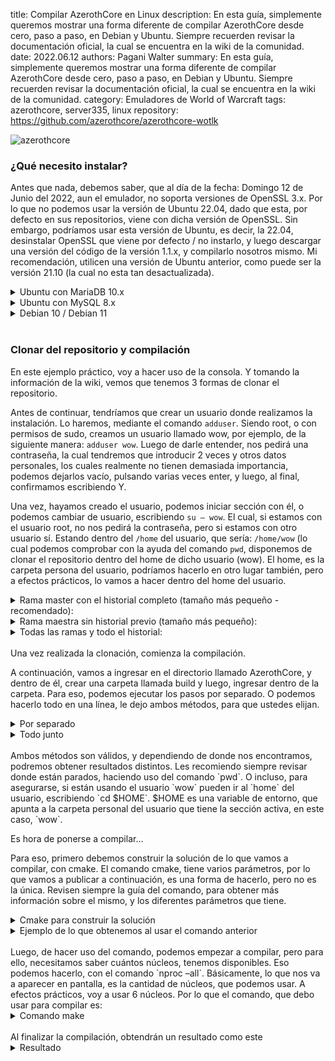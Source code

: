 title: Compilar AzerothCore en Linux
description: En esta guía, simplemente queremos mostrar una forma diferente de compilar AzerothCore desde cero, paso a paso, en Debian y Ubuntu. Siempre recuerden revisar la documentación oficial, la cual se encuentra en la wiki de la comunidad.
date: 2022.06.12
authors: Pagani Walter
summary: En esta guía, simplemente queremos mostrar una forma diferente de compilar AzerothCore desde cero, paso a paso, en Debian y Ubuntu. Siempre recuerden revisar la documentación oficial, la cual se encuentra en la wiki de la comunidad.
category: Emuladores de World of Warcraft
tags: azerothcore, server335, linux
repository: https://github.com/azerothcore/azerothcore-wotlk

![azerothcore](https://user-images.githubusercontent.com/2810187/173671588-0e5e8bce-992f-401a-97e0-96659b92bef4.png)

### ¿Qué necesito instalar?

Antes que nada, debemos saber, que al día de la fecha: Domingo 12 de Junio del 2022, aun el emulador, no soporta versiones de OpenSSL 3.x. Por lo que no podemos usar la versión de Ubuntu 22.04, dado que esta, por defecto en sus repositorios, viene con dicha versión de OpenSSL. Sin embargo, podríamos usar esta versión de Ubuntu, es decir, la 22.04, desinstalar OpenSSL que viene por defecto / no instarlo, y luego descargar una versión del código de la versión 1.1.x, y compilarlo nosotros mismo. Mi recomendación, utilicen una versión de Ubuntu anterior, como puede ser la versión 21.10 (la cual no esta tan desactualizada).

<details>
<summary>Ubuntu con MariaDB 10.x</summary>
AzerothCore sólo es compatible con las versiones 10.5 y 10.6 de MariaDB.

```sh
sudo apt update && sudo apt full-upgrade -y && sudo apt install git cmake make gcc g++ clang libssl-dev libbz2-dev libreadline-dev libncurses-dev libboost-all-dev mariadb-server mariadb-client libmariadb-dev libmariadb-dev-compat -y
```

</details>

<details>
<summary>Ubuntu con MySQL 8.x</summary>

```sh
sudo apt-get update && sudo apt-get install git cmake make gcc g++ clang libmysqlclient-dev libssl-dev libbz2-dev libreadline-dev libncurses-dev mysql-server libboost-all-dev -y
```

</details>

<details>
<summary>Debian 10 / Debian 11</summary>

```sh
sudo apt-get update && sudo apt-get install git cmake make gcc g++ clang default-libmysqlclient-dev libssl-dev libbz2-dev libreadline-dev libncurses-dev mariadb-server libboost-all-dev -y
```

</details>
<br>

### Clonar del repositorio y compilación

En este ejemplo práctico, voy a hacer uso de la consola. Y tomando la información de la wiki, vemos que tenemos 3 formas de clonar el repositorio.

Antes de continuar, tendríamos que crear un usuario donde realizamos la instalación. Lo haremos, mediante el comando `adduser`. Siendo root, o con permisos de sudo, creamos un usuario llamado wow, por ejemplo, de la siguiente manera: `adduser wow`. Luego de darle entender, nos pedirá una contraseña, la cual tendremos que introducir 2 veces y otros datos personales, los cuales realmente no tienen demasiada importancia, podemos dejarlos vacío, pulsando varias veces enter, y luego, al final, confirmamos escribiendo Y.

Una vez, hayamos creado el usuario, podemos iniciar sección con él, o podemos cambiar de usuario, escribiendo `su – wow`. El cual, si estamos con el usuario root, no nos pedirá la contraseña, pero si estamos con otro usuario sí. Estando dentro del `/home` del usuario, que sería: `/home/wow` (lo cual podemos comprobar con la ayuda del comando `pwd`, disponemos de clonar el repositorio dentro del home de dicho usuario (wow). El home, es la carpeta persona del usuario, podríamos hacerlo en otro lugar también, pero a efectos prácticos, lo vamos a hacer dentro del home del usuario.

<details>
<summary>Rama master con el historial completo (tamaño más pequeño - recomendado):</summary>

```sh
git clone https://github.com/azerothcore/azerothcore-wotlk.git --branch master --single-branch azerothcore
```

</details>

<details>
<summary>Rama maestra sin historial previo (tamaño más pequeño):</summary>

```sh
git clone https://github.com/azerothcore/azerothcore-wotlk.git --branch master --single-branch azerothcore --depth 1
```

</details>

<details>
<summary>Todas las ramas y todo el historial:</summary>

```sh
git clone https://github.com/azerothcore/azerothcore-wotlk.git azerothcore
```

</details>
<br>
Una vez realizada la clonación, comienza la compilación.

A continuación, vamos a ingresar en el directorio llamado AzerothCore, y dentro de él, crear una carpeta llamada build y luego, ingresar dentro de la carpeta. Para eso, podemos ejecutar los pasos por separado. O podemos hacerlo todo en una línea, le dejo ambos métodos, para que ustedes elijan.

<details>
<summary>Por separado</summary>

```sh
cd azerothcore
mkdir build
cd build
```

</details>

<details>
<summary>Todo junto</summary>

```sh
cd azerothcore && mkdir build && cd build
```

</details>
<br>
Ambos métodos son válidos, y dependiendo de donde nos encontramos, podremos obtener resultados distintos. Les recomiendo siempre revisar donde están parados, haciendo uso del comando `pwd`. O incluso, para asegurarse, si están usando el usuario `wow` pueden ir al `home` del usuario, escribiendo `cd $HOME`. $HOME es una variable de entorno, que apunta a la carpeta personal del usuario que tiene la sección activa, en este caso, `wow`.

Es hora de ponerse a compilar…

Para eso, primero debemos construir la solución de lo que vamos a compilar, con cmake. El comando cmake, tiene varios parámetros, por lo que vamos a publicar a continuación, es una forma de hacerlo, pero no es la única. Revisen siempre la guía del comando, para obtener más información sobre el mismo, y los diferentes parámetros que tiene.

<details>
<summary>Cmake para construir la solución</summary>

```sh
cmake ../ -DCMAKE_INSTALL_PREFIX=$HOME/azeroth-server/ -DCMAKE_C_COMPILER=/usr/bin/clang -DCMAKE_CXX_COMPILER=/usr/bin/clang++ -DWITH_WARNINGS=1 -DTOOLS=0 -DSCRIPTS=static -DMODULES=static
```

</details>

<details>
<summary>Ejemplo de lo que obtenemos al usar el comando anterior</summary>

```sh
-- CMake version: 3.18.4
-- Running cmake hook: AFTER_LOAD_CONF
-- No hooks registered for AFTER_LOAD_CONF
-- Enabled С++20 standard
-- Detected 64-bit platform
-- UNIX: Using jemalloc
-- UNIX: Using default configuration directory
-- UNIX: Using default library directory
-- UNIX: Configuring uninstall target
-- UNIX: Created uninstall target
-- UNIX: Detected compiler: /usr/bin/clang
-- Clang: Minimum version required is 10.0.0, found 11.0.1 - ok!
-- Clang: All warnings enabled
-- Running cmake hook: AFTER_LOAD_CMAKE_MODULES
-- No hooks registered for AFTER_LOAD_CMAKE_MODULES
-- Using mysql-config: /usr/bin/mysql_config
-- Found MySQL library: /usr/lib/x86_64-linux-gnu/libmariadb.so
-- Found MySQL headers: /usr/include/mariadb
-- Found MySQL executable: /usr/bin/mysql
-- Found git binary : /usr/bin/git

* AzerothCore revision            : b004f9883e12 2022-06-04 00:26:02 +0000 (master branch)
* AzerothCore buildtype           : RelWithDebInfo

* Install core to                 : /home/wow/azeroth-server
* Install libraries to            : /home/wow/azeroth-server/lib
* Install configs to              : /home/wow/azeroth-server/etc

* Build applications              : Yes (all)
* Build tools                     : No
* Build with scripts              : Yes (static)
* Build with modules              : Yes (static)
* Build unit tests                : No  (default)
* Build core w/PCH                : Yes (default)
* Build scripts w/PCH             : Yes (default)
* Show all warnings               : Yes
* Use coreside debug              : No  (default)
* Use unix gperftools             : No  (default)
* Use GIT revision hash           : Yes (default)
* Enable vmap DisableMgr checks   : Yes (default)
* Show source tree                : No (For UNIX default)

-- Found Readline library: /usr/lib/x86_64-linux-gnu/libreadline.so
-- Include dir is: /usr/include
-- Running cmake hook: BEFORE_SRC_LOAD
-- No hooks registered for BEFORE_SRC_LOAD

* Apps build list (all):
  |
  +- apps
  |   +- authserver
  |   +- worldserver
  |

-- Running cmake hook: BEFORE_GAME_LIBRARY
-- No hooks registered for BEFORE_GAME_LIBRARY
-- Running cmake hook: AFTER_GAME_LIBRARY
-- No hooks registered for AFTER_GAME_LIBRARY
-- Running cmake hook: BEFORE_SCRIPTS_LIBRARY
-- No hooks registered for BEFORE_SCRIPTS_LIBRARY
* Script configuration (static):
  |
  +- worldserver
  |   +- Commands
  |   +- Custom
  |   +- EasternKingdoms
  |   +- Events
  |   +- Kalimdor
  |   +- Northrend
  |   +- OutdoorPvP
  |   +- Outland
  |   +- Pet
  |   +- Spells
  |   +- World
  |


* Modules configuration (static):
  |

-- * Modules config list:
  |

-- Running cmake hook: AFTER_SRC_LOAD
-- No hooks registered for AFTER_SRC_LOAD
-- Configuring done
-- Generating done
-- Build files have been written to: /home/wow/azerothcore/build
```

</details>
<br>
Luego, de hacer uso del comando, podemos empezar a compilar, pero para ello, necesitamos saber cuántos núcleos, tenemos disponibles. Eso podemos hacerlo, con el comando `nproc –all`. Básicamente, lo que nos va a aparecer en pantalla, es la cantidad de núcleos, que podemos usar. A efectos prácticos, voy a usar 6 núcleos. Por lo que el comando, que debo usar para compilar es:

<details>
<summary>Comando make</summary>

```sh
make -j 6 && make install
```

</details>
<br>
Al finalizar la compilación, obtendrán un resultado como este

<details>
<summary>Resultado</summary>

```sh
[  1%] Built target argon2
[  1%] Built target fmt
[  1%] Built target Detour
[  1%] Built target sfmt
[  5%] Built target g3dlib
[  6%] Built target gsoap
[  7%] Built target Recast
[ 10%] Built target jemalloc
[ 16%] Built target common
[ 18%] Built target database
[ 19%] Built target shared
[ 19%] Built target revision.h
[ 19%] Built target modules
[ 19%] Built target authserver
[ 45%] Built target game
[ 99%] Built target scripts
[100%] Built target worldserver
[  0%] Built target sfmt
[  1%] Built target argon2
[  1%] Built target fmt
[  4%] Built target jemalloc
[  8%] Built target g3dlib
[  8%] Built target Detour
[  9%] Built target Recast
[ 10%] Built target gsoap
[ 16%] Built target common
[ 16%] Built target revision.h
[ 18%] Built target database
[ 19%] Built target shared
[ 19%] Built target modules
[ 45%] Built target game
[ 99%] Built target scripts
[100%] Built target worldserver
[100%] Built target authserver
Install the project...
-- Install configuration: "RelWithDebInfo"
-- Up-to-date: /home/wow/azeroth-server/etc/authserver.conf.dist
-- Up-to-date: /home/wow/azeroth-server/etc/worldserver.conf.dist
```

</details>
